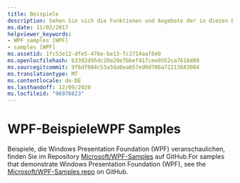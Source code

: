 ```yaml
---
title: Beispiele
description: Sehen Sie sich die Funktionen und Angebote der in diesen Beispielen gezeigten Windows Presentation Foundation (WPF) an.
ms.date: 11/02/2017
helpviewer_keywords:
- WPF samples [WPF]
- samples [WPF]
ms.assetid: 1fc53e12-dfe5-476e-be13-fc3714aaf640
ms.openlocfilehash: b3392d95dc20a28e7bbef417cee0552ca7616d80
ms.sourcegitcommit: 9f6df084c53a3da0ea657ed0d708a72213683084
ms.translationtype: MT
ms.contentlocale: de-DE
ms.lasthandoff: 12/09/2020
ms.locfileid: "96976623"
---
```

# <a name="wpf-samples"></a><span data-ttu-id="7ea6d-103">WPF-Beispiele</span><span class="sxs-lookup"><span data-stu-id="7ea6d-103">WPF Samples</span></span>

<span data-ttu-id="7ea6d-104">Beispiele, die Windows Presentation Foundation (WPF) veranschaulichen, finden Sie im Repository [Microsoft/WPF-Samples](https://github.com/Microsoft/WPF-Samples) auf GitHub.</span><span class="sxs-lookup"><span data-stu-id="7ea6d-104">For samples that demonstrate Windows Presentation Foundation (WPF), see the [Microsoft/WPF-Samples repo](https://github.com/Microsoft/WPF-Samples) on GitHub.</span></span>
